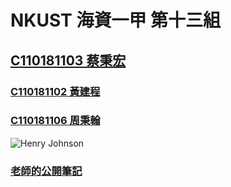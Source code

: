 # NKUST 海資一甲 第十三組
## [C110181103 蔡秉宏](https://github.com/iArthurTsai/NKUST_C110181103)
### [C110181102 黃建程](https://github.com/bigbettles/NKUST_C110181102)
### [C110181106 周秉翰](https://github.com/C110181106/NKUST_C110181106)
![Henry Johnson](https://lh3.googleusercontent.com/a-/AOh14GheudomrFBwOGmKEEIn5VMQlH62-5o4wpp0AaZ35lQ=s96-c)
### [老師的公開筆記](https://hackmd.io/@johnsonsy)